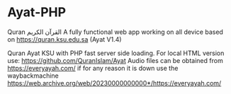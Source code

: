 # Ayat-PHP
Quran القرآن الكريم
A fully functional web app working on all device based on https://quran.ksu.edu.sa (Ayat V1.4)

Quran Ayat KSU with PHP fast server side loading.
For local HTML version use: https://github.com/QuranIslam/Ayat
Audio files can be obtained from https://everyayah.com/ if for any reason it is down use the waybackmachine https://web.archive.org/web/20230000000000*/https://everyayah.com/
